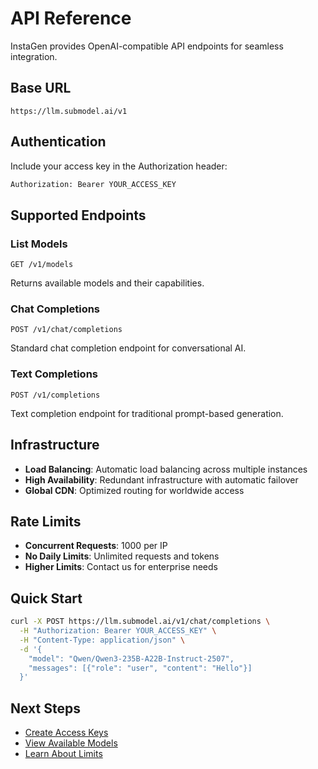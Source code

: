 # API Reference

InstaGen provides OpenAI-compatible API endpoints for seamless integration.

## Base URL

```
https://llm.submodel.ai/v1
```

## Authentication

Include your access key in the Authorization header:

```bash
Authorization: Bearer YOUR_ACCESS_KEY
```

## Supported Endpoints

### List Models
```http
GET /v1/models
```

Returns available models and their capabilities.

### Chat Completions
```http
POST /v1/chat/completions
```

Standard chat completion endpoint for conversational AI.

### Text Completions
```http
POST /v1/completions
```

Text completion endpoint for traditional prompt-based generation.

## Infrastructure

- **Load Balancing**: Automatic load balancing across multiple instances
- **High Availability**: Redundant infrastructure with automatic failover
- **Global CDN**: Optimized routing for worldwide access

## Rate Limits

- **Concurrent Requests**: 1000 per IP
- **No Daily Limits**: Unlimited requests and tokens
- **Higher Limits**: Contact us for enterprise needs

## Quick Start

```bash
curl -X POST https://llm.submodel.ai/v1/chat/completions \
  -H "Authorization: Bearer YOUR_ACCESS_KEY" \
  -H "Content-Type: application/json" \
  -d '{
    "model": "Qwen/Qwen3-235B-A22B-Instruct-2507",
    "messages": [{"role": "user", "content": "Hello"}]
  }'
```

## Next Steps

- [Create Access Keys](access-keys/create-key.md)
- [View Available Models](models/available-models.md)
- [Learn About Limits](limits-and-policies.md)
